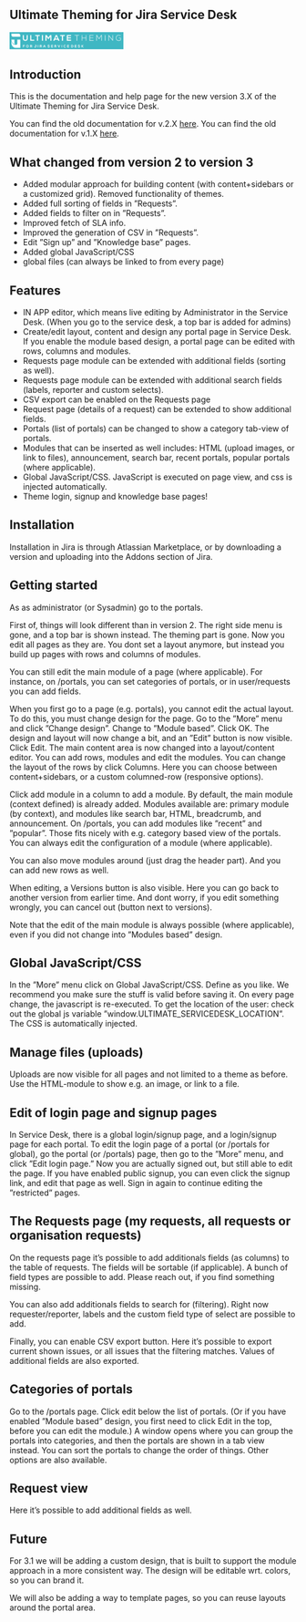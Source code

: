## Ultimate Theming for Jira Service Desk

<img src="logo.png" width="200" />

## Introduction

This is the documentation and help page for the new version 3.X of the Ultimate Theming for Jira Service Desk.

You can find the old documentation for v.2.X [here](https://prontoplugins.github.io/ultimatethemingforjirasd/v2).
You can find the old documentation for v.1.X [here](https://pronto-plugins.herokuapp.com/ultimate.html).

## What changed from version 2 to version 3

* Added modular approach for building content (with content+sidebars or a customized grid). Removed functionality of themes.
* Added full sorting of fields in ”Requests”.
* Added fields to filter on in ”Requests”.
* Improved fetch of SLA info.
* Improved the generation of CSV in ”Requests”.
* Edit ”Sign up” and ”Knowledge base” pages.
* Added global JavaScript/CSS
* global files (can always be linked to from every page)

## Features

* IN APP editor, which means live editing by Administrator in the Service Desk. (When you go to the service desk, a top bar is added for admins)
* Create/edit layout, content and design any portal page in Service Desk. If you enable the module based design, a portal page can be edited with rows, columns and modules.
* Requests page module can be extended with additional fields (sorting as well).
* Requests page module can be extended with additional search fields (labels, reporter and custom selects).
* CSV export can be enabled on the Requests page
* Request page (details of a request) can be extended to show additional fields.
* Portals (list of portals) can be changed to show a category tab-view of portals.
* Modules that can be inserted as well includes: HTML (upload images, or link to files), announcement, search bar, recent portals, popular portals (where applicable).
* Global JavaScript/CSS. JavaScript is executed on page view, and css is injected automatically.
* Theme login, signup and knowledge base pages!

## Installation

Installation in Jira is through Atlassian Marketplace, or by downloading a version and uploading into the Addons section of Jira. 

## Getting started
As as administrator (or Sysadmin) go to the portals.

First of, things will look different than in version 2. The right side menu is gone, and a top bar is shown instead. The theming part is gone. Now you edit all pages as they are. You dont set a layout anymore, but instead you build up pages with rows and columns of modules.

You can still edit the main module of a page (where applicable). For instance, on /portals, you can set categories of portals, or in user/requests you can add fields.

When you first go to a page (e.g. portals), you cannot edit the actual layout. To do this, you must change design for the page. Go to the ”More” menu and click ”Change design”. Change to ”Module based”. Click OK. The design and layout will now change a bit, and an ”Edit” button is now visible. Click Edit. The main content area is now changed into a layout/content editor. You can add rows, modules and edit the modules. You can change the layout of the rows by click Columns. Here you can choose between content+sidebars, or a custom columned-row (responsive options).

Click add module in a column to add a module. By default, the main module (context defined) is already added. Modules available are: primary module (by context), and modules like search bar, HTML, breadcrumb, and announcement. On /portals, you can add modules like ”recent” and ”popular”. Those fits nicely with e.g. category based view of the portals. You can always edit the configuration of a module (where applicable).

You can also move modules around (just drag the header part). And you can add new rows as well.

When editing, a Versions button is also visible. Here you can go back to another version from earlier time. And dont worry, if you edit something wrongly, you can cancel out (button next to versions).

Note that the edit of the main module is always possible (where applicable), even if you did not change into ”Modules based” design.

## Global JavaScript/CSS
In the ”More” menu click on Global JavaScript/CSS. Define as you like. We recommend you make sure the stuff is valid before saving it.
On every page change, the javascript is re-executed. To get the location of the user: check out the global js variable ”window.ULTIMATE_SERVICEDESK_LOCATION”.
The CSS is automatically injected.

## Manage files (uploads)
Uploads are now visible for all pages and not limited to a theme as before. Use the HTML-module to show e.g. an image, or link to a file.

## Edit of login page and signup pages
In Service Desk, there is a global login/signup page, and a login/signup page for each portal.
To edit the login page of a portal (or /portals for global), go the portal (or /portals) page, then go to the ”More” menu, and click ”Edit login page.” Now you are actually signed out, but still able to edit the page. If you have enabled public signup, you can even click the signup link, and edit that page as well. Sign in again to continue editing the ”restricted” pages.

## The Requests page (my requests, all requests or organisation requests)
On the requests page it’s possible to add additionals fields (as columns) to the table of requests. The fields will be sortable (if applicable).  A bunch of field types are possible to add. Please reach out, if you find something missing.

You can also add additionals fields to search for (filtering). Right now requester/reporter, labels and the custom field type of select are possible to add.

Finally, you can enable CSV export button. Here it’s possible to export current shown issues, or all issues that the filtering matches. Values of additional fields are also exported.

## Categories of portals
Go to the /portals page. Click edit below the list of portals. (Or if you have enabled ”Module based” design, you first need to click Edit in the top, before you can edit the module.)
A window opens where you can group the portals into categories, and then the portals are shown in a tab view instead. You can sort the portals to change the order of things. Other options are also available.

## Request view
Here it’s possible to add additional fields as well.

## Future
For 3.1 we will be adding a custom design, that is built to support the module approach in a more consistent way. The design will be editable wrt. colors, so you can brand it.

We will also be adding a way to template pages, so you can reuse layouts around the portal area.




